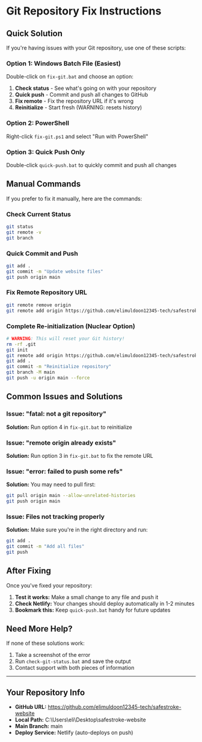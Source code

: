 # Git Repository Fix Instructions

## Quick Solution

If you're having issues with your Git repository, use one of these scripts:

### Option 1: Windows Batch File (Easiest)
Double-click on `fix-git.bat` and choose an option:
1. **Check status** - See what's going on with your repository
2. **Quick push** - Commit and push all changes to GitHub
3. **Fix remote** - Fix the repository URL if it's wrong
4. **Reinitialize** - Start fresh (WARNING: resets history)

### Option 2: PowerShell
Right-click `fix-git.ps1` and select "Run with PowerShell"

### Option 3: Quick Push Only
Double-click `quick-push.bat` to quickly commit and push all changes

## Manual Commands

If you prefer to fix it manually, here are the commands:

### Check Current Status
```bash
git status
git remote -v
git branch
```

### Quick Commit and Push
```bash
git add .
git commit -m "Update website files"
git push origin main
```

### Fix Remote Repository URL
```bash
git remote remove origin
git remote add origin https://github.com/elimuldoon12345-tech/safestroke-website.git
```

### Complete Re-initialization (Nuclear Option)
```bash
# WARNING: This will reset your Git history!
rm -rf .git
git init
git remote add origin https://github.com/elimuldoon12345-tech/safestroke-website.git
git add .
git commit -m "Reinitialize repository"
git branch -M main
git push -u origin main --force
```

## Common Issues and Solutions

### Issue: "fatal: not a git repository"
**Solution:** Run option 4 in `fix-git.bat` to reinitialize

### Issue: "remote origin already exists"
**Solution:** Run option 3 in `fix-git.bat` to fix the remote URL

### Issue: "error: failed to push some refs"
**Solution:** You may need to pull first:
```bash
git pull origin main --allow-unrelated-histories
git push origin main
```

### Issue: Files not tracking properly
**Solution:** Make sure you're in the right directory and run:
```bash
git add .
git commit -m "Add all files"
git push
```

## After Fixing

Once you've fixed your repository:

1. **Test it works:** Make a small change to any file and push it
2. **Check Netlify:** Your changes should deploy automatically in 1-2 minutes
3. **Bookmark this:** Keep `quick-push.bat` handy for future updates

## Need More Help?

If none of these solutions work:
1. Take a screenshot of the error
2. Run `check-git-status.bat` and save the output
3. Contact support with both pieces of information

---

## Your Repository Info
- **GitHub URL:** https://github.com/elimuldoon12345-tech/safestroke-website
- **Local Path:** C:\Users\eli\Desktop\safestroke-website
- **Main Branch:** main
- **Deploy Service:** Netlify (auto-deploys on push)
